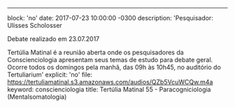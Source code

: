---
block: 'no'
date: 2017-07-23 10:00:00 -0300
description: 'Pesquisador: Ulisses Scholosser

  Debate realizado em 23.07.2017


  Tertúlia Matinal é a reunião aberta onde os pesquisadores da Conscienciologia apresentam
  seus temas de estudo para debate geral. Ocorre todos os domingos pela manhã, das
  09h às 10h45, no auditório do Tertuliarium'
explicit: 'no'
file: https://tertuliamatinal.s3.amazonaws.com/audios/QZb5VcuWCQw.m4a
keyword: conscienciologia
title: Tertúlia Matinal 55 - Paracogniciologia (Mentalsomatologia)

